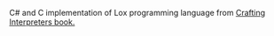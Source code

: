 C# and C implementation of Lox programming language from [Crafting Interpreters book.](https://craftinginterpreters.com/)
